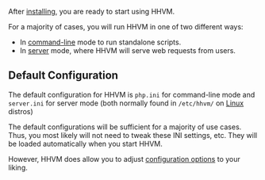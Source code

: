 After [installing](../installation/introduction.md), you are ready to start using HHVM.

For a majority of cases, you will run HHVM in one of two different ways:

* In [command-line](./command-line.md) mode to run standalone scripts.
* In [server](./server.md) mode, where HHVM will serve web requests from users.

## Default Configuration

The default configuration for HHVM is `php.ini` for command-line mode and `server.ini` for server mode (both normally found in `/etc/hhvm/` on [Linux](../installation/linux.md) distros)

The default configurations will be sufficient for a majority of use cases. Thus, you most likely will not need to tweak these INI settings, etc. They will be loaded automatically when you start HHVM.

However, HHVM does allow you to adjust [configuration options](../configuration/introduction.md) to your liking.
